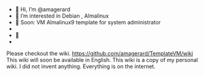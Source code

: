 - 👋 Hi, I’m @amagerard
- 👀 I’m interested in Debian , Almalinux
- 🌱 Soon: VM Almalinux9 template for system administrator
- 
- 💞 
- 
Please checkout the wiki. https://github.com/amagerard/TemplateVM/wiki
This wiki will soon be available in English.
This wiki is a copy of my personal wiki.
I did not invent anything. Everything is on the internet.
<!---
amagerard/amagerard is a ✨ special ✨ repository because its `README.md` (this file) appears on your GitHub profile.
You can click the Preview link to take a look at your changes.
--->
